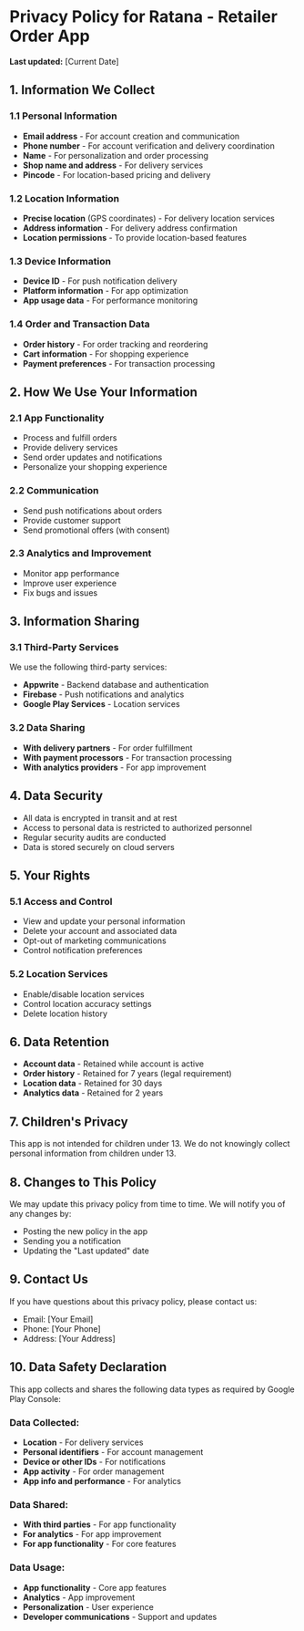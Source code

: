 # Privacy Policy for Ratana - Retailer Order App

**Last updated:** [Current Date]

## 1. Information We Collect

### 1.1 Personal Information
- **Email address** - For account creation and communication
- **Phone number** - For account verification and delivery coordination
- **Name** - For personalization and order processing
- **Shop name and address** - For delivery services
- **Pincode** - For location-based pricing and delivery

### 1.2 Location Information
- **Precise location** (GPS coordinates) - For delivery location services
- **Address information** - For delivery address confirmation
- **Location permissions** - To provide location-based features

### 1.3 Device Information
- **Device ID** - For push notification delivery
- **Platform information** - For app optimization
- **App usage data** - For performance monitoring

### 1.4 Order and Transaction Data
- **Order history** - For order tracking and reordering
- **Cart information** - For shopping experience
- **Payment preferences** - For transaction processing

## 2. How We Use Your Information

### 2.1 App Functionality
- Process and fulfill orders
- Provide delivery services
- Send order updates and notifications
- Personalize your shopping experience

### 2.2 Communication
- Send push notifications about orders
- Provide customer support
- Send promotional offers (with consent)

### 2.3 Analytics and Improvement
- Monitor app performance
- Improve user experience
- Fix bugs and issues

## 3. Information Sharing

### 3.1 Third-Party Services
We use the following third-party services:
- **Appwrite** - Backend database and authentication
- **Firebase** - Push notifications and analytics
- **Google Play Services** - Location services

### 3.2 Data Sharing
- **With delivery partners** - For order fulfillment
- **With payment processors** - For transaction processing
- **With analytics providers** - For app improvement

## 4. Data Security

- All data is encrypted in transit and at rest
- Access to personal data is restricted to authorized personnel
- Regular security audits are conducted
- Data is stored securely on cloud servers

## 5. Your Rights

### 5.1 Access and Control
- View and update your personal information
- Delete your account and associated data
- Opt-out of marketing communications
- Control notification preferences

### 5.2 Location Services
- Enable/disable location services
- Control location accuracy settings
- Delete location history

## 6. Data Retention

- **Account data** - Retained while account is active
- **Order history** - Retained for 7 years (legal requirement)
- **Location data** - Retained for 30 days
- **Analytics data** - Retained for 2 years

## 7. Children's Privacy

This app is not intended for children under 13. We do not knowingly collect personal information from children under 13.

## 8. Changes to This Policy

We may update this privacy policy from time to time. We will notify you of any changes by:
- Posting the new policy in the app
- Sending you a notification
- Updating the "Last updated" date

## 9. Contact Us

If you have questions about this privacy policy, please contact us:
- Email: [Your Email]
- Phone: [Your Phone]
- Address: [Your Address]

## 10. Data Safety Declaration

This app collects and shares the following data types as required by Google Play Console:

### Data Collected:
- **Location** - For delivery services
- **Personal identifiers** - For account management
- **Device or other IDs** - For notifications
- **App activity** - For order management
- **App info and performance** - For analytics

### Data Shared:
- **With third parties** - For app functionality
- **For analytics** - For app improvement
- **For app functionality** - For core features

### Data Usage:
- **App functionality** - Core app features
- **Analytics** - App improvement
- **Personalization** - User experience
- **Developer communications** - Support and updates 